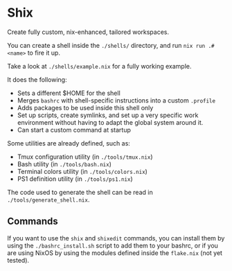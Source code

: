 # Shix

Create fully custom, nix-enhanced, tailored workspaces.

You can create a shell inside the `./shells/` directory, and run `nix run .#<name>`
to fire it up.

Take a look at `./shells/example.nix` for a fully working example.

It does the following:

- Sets a different $HOME for the shell
- Merges `bashrc` with shell-specific instructions into a custom `.profile`
- Adds packages to be used inside this shell only
- Set up scripts, create symlinks, and set up a very specific work environment
without having to adapt the global system around it.
- Can start a custom command at startup

Some utilities are already defined, such as:

- Tmux configuration utility (in `./tools/tmux.nix`)
- Bash utility (in `./tools/bash.nix`)
- Terminal colors utility (in `./tools/colors.nix`)
- PS1 definition utility (in `./tools/ps1.nix`)

The code used to generate the shell can be read in `./tools/generate_shell.nix`.

## Commands

If you want to use the `shix` and `shixedit` commands, you can install them
by using the `./bashrc_install.sh` script to add them to your bashrc, or if
you are using NixOS by using the modules defined inside the `flake.nix`
(not yet tested).
